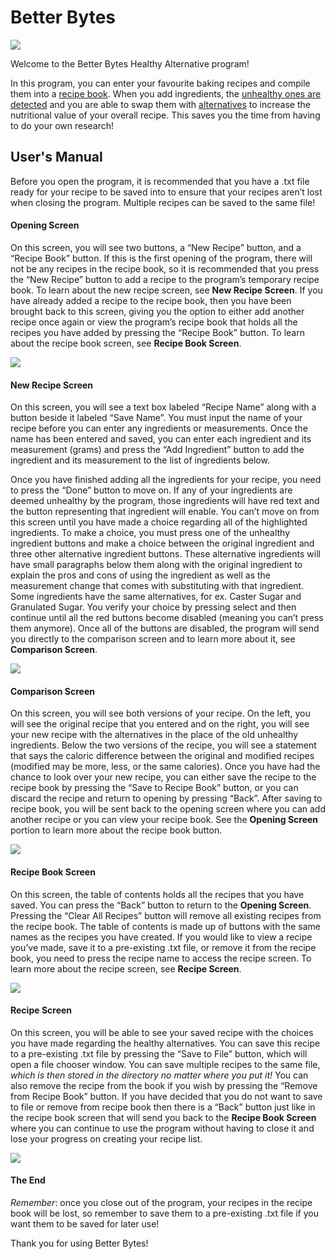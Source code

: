 # Better Bytes 

![](https://github.com/christineNg1028/Better-Bytes/blob/master/betterBytesLogo.jpg)

Welcome to the Better Bytes Healthy Alternative program!

In this program, you can enter your favourite baking recipes and compile them into a <u>recipe book</u>. When you add ingredients, the <u>unhealthy ones are detected</u> and you are able to swap them with <u>alternatives</u> to increase the nutritional value of your overall recipe. This saves you the time from having to do your own research!



## User's Manual



Before you open the program, it is recommended that you have a .txt file ready for your recipe to be saved into to ensure that your recipes aren’t lost when closing the program. Multiple recipes can be saved to the same file!



#### Opening Screen

On this screen, you will see two buttons, a “New Recipe” button, and a “Recipe Book” button. If this is the first opening of the program, there will not be any recipes in the recipe book, so it is recommended that you press the “New Recipe” button to add a recipe to the program’s temporary recipe book. To learn about the new recipe screen, see **New Recipe Screen**. If you have already added a recipe to the recipe book, then you have been brought back to this screen, giving you the option to either add another recipe once again or view the program’s recipe book that holds all the recipes you have added by pressing the “Recipe Book” button. To learn about the recipe book screen, see **Recipe Book Screen**.

![](https://github.com/christineNg1028/Better-Bytes/blob/master/openingScreen.png)



#### New Recipe Screen

On this screen, you will see a text box labeled “Recipe Name” along with a button beside it labeled “Save Name”. You must input the name of your recipe before you can enter any ingredients or measurements. Once the name has been entered and saved, you can enter each ingredient and its measurement (grams) and press the “Add Ingredient” button to add the ingredient and its measurement to the list of ingredients below.

Once you have finished adding all the ingredients for your recipe, you need to press the “Done” button to move on. If any of your ingredients are deemed unhealthy by the program, those ingredients will have red text and the button representing that ingredient will enable. You can’t move on from this screen until you have made a choice regarding all of the highlighted ingredients. To make a choice, you must press one of the unhealthy ingredient buttons and make a choice between the original ingredient and three other alternative ingredient buttons. These alternative ingredients will have small paragraphs below them along with the original ingredient to explain the pros and cons of using the ingredient as well as the measurement change that comes with substituting with that ingredient. Some ingredients have the same alternatives, for ex. Caster Sugar and Granulated Sugar. You verify your choice by pressing select and then continue until all the red buttons become disabled (meaning you can’t press them anymore). Once all of the buttons are disabled, the program will send you directly to the comparison screen and to learn more about it, see **Comparison Screen**.

![](https://github.com/christineNg1028/Better-Bytes/blob/master/newRecipeScreen.png)



#### Comparison Screen

On this screen, you will see both versions of your recipe. On the left, you will see the original recipe that you entered and on the right, you will see your new recipe with the alternatives in the place of the old unhealthy ingredients. Below the two versions of the recipe, you will see a statement that says the caloric difference between the original and modified recipes (modified may be more, less, or the same calories). Once you have had the chance to look over your new recipe, you can either save the recipe to the recipe book by pressing the “Save to Recipe Book” button, or you can discard the recipe and return to opening by pressing “Back”. After saving to recipe book, you will be sent back to the opening screen where you can add another recipe or you can view your recipe book. See the **Opening Screen** portion to learn more about the recipe book button.

![](https://github.com/christineNg1028/Better-Bytes/blob/master/comparisonScreen.png)



#### Recipe Book Screen

On this screen, the table of contents holds all the recipes that you have saved. You can press the “Back” button to return to the **Opening Screen**. Pressing the “Clear All Recipes” button will remove all existing recipes from the recipe book. The table of contents is made up of buttons with the same names as the recipes you have created. If you would like to view a recipe you’ve made, save it to a pre-existing .txt file, or remove it from the recipe book, you need to press the recipe name to access the recipe screen. To learn more about the recipe screen, see **Recipe Screen**.

![](https://github.com/christineNg1028/Better-Bytes/blob/master/recipeBookScreen.png)



#### Recipe Screen

On this screen, you will be able to see your saved recipe with the choices you have made regarding the healthy alternatives. You can save this recipe to a pre-existing .txt file by pressing the “Save to File” button, which will open a file chooser window. You can save multiple recipes to the same file, *which is then stored in the directory no matter where you put it!* You can also remove the recipe from the book if you wish by pressing the “Remove from Recipe Book” button. If you have decided that you do not want to save to file or remove from recipe book then there is a “Back” button just like in the recipe book screen that will send you back to the **Recipe Book Screen** where you can continue to use the program without having to close it and lose your progress on creating your recipe list.

![](https://github.com/christineNg1028/Better-Bytes/blob/master/recipeScreen.png)



#### The End

*Remember*: once you close out of the program, your recipes in the recipe book will be lost, so remember to save them to a pre-existing .txt file if you want them to be saved for later use!

Thank you for using Better Bytes!

